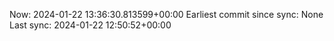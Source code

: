 Now: 2024-01-22 13:36:30.813599+00:00 Earliest commit since sync: None Last sync: 2024-01-22 12:50:52+00:00
